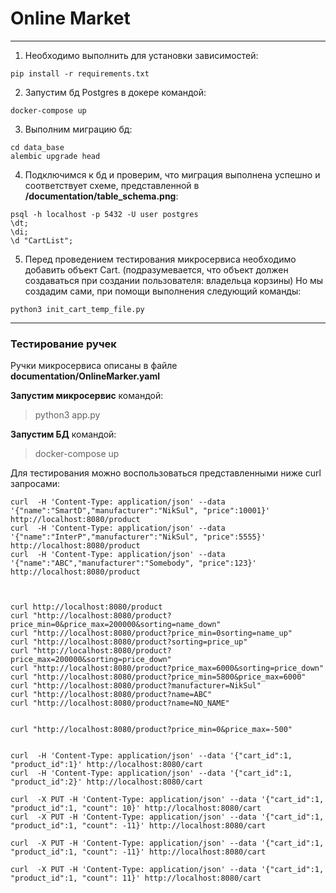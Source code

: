 # Online Market

_____
1) Необходимо выполнить для установки зависимостей:
```
pip install -r requirements.txt
```
2) Запустим бд Postgres в докере командой:
```
docker-compose up
```
3) Выполним миграцию бд:
```
cd data_base
alembic upgrade head
```
4) Подключимся к бд и проверим, что миграция выполнена успешно и соответствует схеме, представленной в __/documentation/table_schema.png__:
```
psql -h localhost -p 5432 -U user postgres
\dt;
\di;
\d "CartList";

```
5) Перед проведением тестирования микросервиса необходимо добавить объект Cart. (подразумевается, что объект должен создаваться при создании пользователя: владельца корзины)
Но мы создадим сами, при помощи выполнения следующий команды:
```
python3 init_cart_temp_file.py
```
_____
### Тестирование ручек
Ручки микросервиса описаны в файле __documentation/OnlineMarker.yaml__

**Запустим микросервис** командой:
> python3 app.py

**Запустим БД** командой:
> docker-compose up

Для тестирования можно воспользоваться представленными ниже curl запросами:
```
curl  -H 'Content-Type: application/json' --data '{"name":"SmartD","manufacturer":"NikSul", "price":10001}' http://localhost:8080/product
curl  -H 'Content-Type: application/json' --data '{"name":"InterP","manufacturer":"NikSul", "price":5555}' http://localhost:8080/product
curl  -H 'Content-Type: application/json' --data '{"name":"ABC","manufacturer":"Somebody", "price":123}' http://localhost:8080/product



curl http://localhost:8080/product
curl "http://localhost:8080/product?price_min=0&price_max=200000&sorting=name_down"
curl "http://localhost:8080/product?price_min=0sorting=name_up"
curl "http://localhost:8080/product?sorting=price_up"
curl "http://localhost:8080/product?price_max=200000&sorting=price_down"
curl "http://localhost:8080/product?price_max=6000&sorting=price_down"
curl "http://localhost:8080/product?price_min=5800&price_max=6000"
curl "http://localhost:8080/product?manufacturer=NikSul"
curl "http://localhost:8080/product?name=ABC"
curl "http://localhost:8080/product?name=NO_NAME"


curl "http://localhost:8080/product?price_min=0&price_max=-500"


curl  -H 'Content-Type: application/json' --data '{"cart_id":1, "product_id":1}' http://localhost:8080/cart
curl  -H 'Content-Type: application/json' --data '{"cart_id":1, "product_id":2}' http://localhost:8080/cart

curl  -X PUT -H 'Content-Type: application/json' --data '{"cart_id":1, "product_id":1, "count": 10}' http://localhost:8080/cart
curl  -X PUT -H 'Content-Type: application/json' --data '{"cart_id":1, "product_id":1, "count": -11}' http://localhost:8080/cart

curl  -X PUT -H 'Content-Type: application/json' --data '{"cart_id":1, "product_id":1, "count": -11}' http://localhost:8080/cart

curl  -X PUT -H 'Content-Type: application/json' --data '{"cart_id":1, "product_id":1, "count": 11}' http://localhost:8080/cart

```
